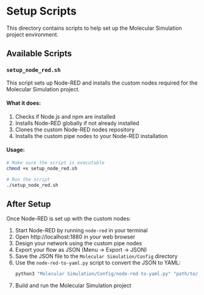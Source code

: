 # Setup Scripts

This directory contains scripts to help set up the Molecular Simulation project environment.

## Available Scripts

### `setup_node_red.sh`

This script sets up Node-RED and installs the custom nodes required for the Molecular Simulation project.

#### What it does:

1. Checks if Node.js and npm are installed
2. Installs Node-RED globally if not already installed
3. Clones the custom Node-RED nodes repository
4. Installs the custom pipe nodes to your Node-RED installation

#### Usage:

```bash
# Make sure the script is executable
chmod +x setup_node_red.sh

# Run the script
./setup_node_red.sh
```

## After Setup

Once Node-RED is set up with the custom nodes:

1. Start Node-RED by running `node-red` in your terminal
2. Open http://localhost:1880 in your web browser
3. Design your network using the custom pipe nodes
4. Export your flow as JSON (Menu → Export → JSON)
5. Save the JSON file to the `Molecular Simulation/Config` directory
6. Use the `node-red-to-yaml.py` script to convert the JSON to YAML:
   ```bash
   python3 "Molecular Simulation/Config/node-red-to-yaml.py" "path/to/your/flow.json" "Molecular Simulation/Config/network_config.yaml"
   ```
7. Build and run the Molecular Simulation project
